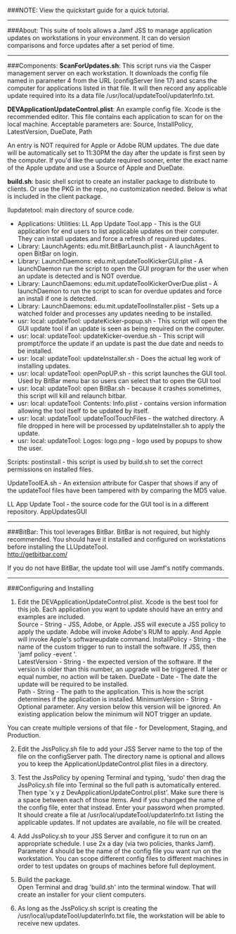 ###NOTE: View the quickstart guide for a quick tutorial.  
___________________________
###About:
This suite of tools allows a Jamf JSS to manage application updates on workstations in your environment.  It can do version comparisons and force updates after a set period of time.


____________________________
###Components:
**ScanForUpdates.sh**: This script runs via the Casper management server on each workstation.  It downloads the config file named in parameter 4 from the URL (configServer line 17) and scans the computer for applications listed in that file.  It will then record any applicable update required into its a data file /usr/local/updateTool/updaterInfo.txt.  

**DEVApplicationUpdateControl.plist**: An example config file.  Xcode is the recommended editor.  This file contains each application to scan for on the local machine.  Acceptable parameters are: Source, InstallPolicy, LatestVersion, DueDate, Path
	
An entry is NOT required for Apple or Adobe RUM updates.  The due date will be automatically set to 11:30PM the day after the update is first seen by the computer.  If you'd like the update required sooner, enter the exact name of the Apple update and use a Source of Apple and DueDate.  
	
**build.sh**: basic shell script to create an installer package to distribute to clients. Or use the PKG in the repo, no customization needed.  Below is what is included in the client package.

 llupdatetool: main directory of source code.
* Applications: Utilities: LL App Update Tool.app -  This is the GUI application for end users to list applicable updates on their computer.  They can install updates and force a refresh of required updates.
* Library: LaunchAgents: edu.mit.BitBarLaunch.plist - A launchAgent to open BitBar on login.  
* Library: LaunchDaemons: edu.mit.updateToolKickerGUI.plist - A launchDaemon run the script to open the GUI program for the user when an update is detected and is NOT overdue.
* Library: LaunchDaemons: edu.mit.updateToolKickerOverDue.plist - A launchDaemon to run the script to scan for overdue updates and force an install if one is detected.
* Library: LaunchDaemons: edu.mit.updateToolInstaller.plist - Sets up a watched folder and processes any updates needing to be installed.
* usr: local: updateTool: updateKicker-popup.sh - This script will open the GUI update tool if an update is seen as being required on the computer.
* usr: local: updateTool: updateKicker-overdue.sh - This script will prompt/force the update if an update is past the due date and needs to be installed.
* usr: local: updateTool: updateInstaller.sh - Does the actual leg work of installing updates.  
* usr: local: updateTool: openPopUP.sh  - this script launches the GUI tool.  Used by BitBar menu bar so users can select that to open the GUI tool
* usr: local: updateTool: open BitBar.sh - because it crashes sometimes, this script will kill and relaunch bitbar.  
* usr: local: updateTool: Contents: Info.plist - contains version information allowing the tool itself to be updated by itself.
* usr: local: updateTool: updateToolTouchFiles - the watched directory. A file dropped in here will be processed by updateInstaller.sh to apply the update.
* usr: local: updateTool: Logos: logo.png - logo used by popups to show the user.
	
Scripts: postinstall - this script is used by build.sh to set the correct permissions on installed files.  

UpdateToolEA.sh - An extension attribute for Casper that shows if any of the updateTool files have been tampered with by comparing the MD5 value.  

LL App Update Tool - the source code for the GUI tool is in a different repository.  AppUpdatesGUI

_______________________________________________________
###BitBar:
This tool leverages BitBar.  BitBar is not required, but highly recommended.  You should have it installed and configured on workstations before installing the LLUpdateTool.  
http://getbitbar.com/   

If you do not have BitBar, the update tool will use Jamf's notify commands.

_______________________________________________________
###Configuring and Installing
1) Edit the DEVApplicationUpdateControl.plist.  Xcode is the best tool for this job.  Each application you want to update should have an entry and examples are included.  
	Source - String - JSS, Adobe, or Apple.  JSS will execute a JSS policy to apply the update.  Adobe will invoke Adobe's RUM to apply.  And Apple will invoke Apple's softwareupdate command.
	InstallPolicy - String - the name of the custom trigger to run to install the software. If JSS, then 'jamf policy -event <InstallPolicy>'.  
	LatestVersion - String - the expected version of the software.  If the version is older than this number, an upgrade will be triggered.  If later or equal number, no action will be taken.
	DueDate - Date - The date the update will be required to be installed.  
	Path - String - The path to the application.  This is how the script determines if the application is installed. 
	MinimumVersion - String - Optional parameter.  Any version below this version will be ignored.  An existing application below the minimum will NOT trigger an update. 

You can create multiple versions of that file - for Development, Staging, and Production.  

2) Edit the JssPolicy.sh file to add your JSS Server name to the top of the file on the configServer path.  The directory name is optional and allows you to keep the ApplicationUpdateControl.plist files in a directory.  

3) Test the JssPolicy by opening Terminal and typing, 'sudo' then drag the JssPolicy.sh file into Terminal so the full path is automatically entered.  Then type 'x y z DevApplicationUpdateControl.plist'.  Make sure there is a space between each of those items.  And if you changed the name of the config file, enter that instead.  Enter your password when prompted.  It should create a file at /usr/local/updateTool/updaterInfo.txt listing the applicable updates.  If not updates are available, no file will be created.  

4) Add JssPolicy.sh to your JSS Server and configure it to run on an appropriate schedule.  I use 2x a day (via two policies, thanks Jamf).  Parameter 4 should be the name of the config file you want run on the workstation.  You can scope different config files to different machines in order to test updates on groups of machines before full deployment.  

4) Build the package.  
Open Terminal and drag 'build.sh' into the terminal window.  That will create an installer for your client computers.  

5) As long as the JssPolicy.sh script is creating the /usr/local/updateTool/updaterInfo.txt file, the workstation will be able to receive new updates.  

